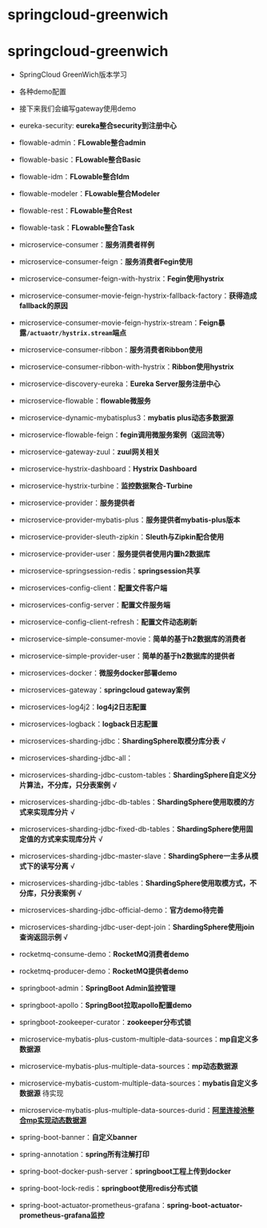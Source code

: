 # springcloud-greenwich

# springcloud-greenwich

- SpringCloud GreenWich版本学习
- 各种demo配置
- 接下来我们会编写gateway使用demo


- eureka-security: **eureka整合security到注册中心**
- flowable-admin：**FLowable整合admin**
- flowable-basic：**FLowable整合Basic**
- flowable-idm：**FLowable整合Idm**
- flowable-modeler：**FLowable整合Modeler**
- flowable-rest：**FLowable整合Rest**
- flowable-task：**FLowable整合Task**
- microservice-consumer：**服务消费者样例**
- microservice-consumer-feign：**服务消费者Fegin使用**
- microservice-consumer-feign-with-hystrix：**Fegin使用hystrix**
- microservice-consumer-movie-feign-hystrix-fallback-factory：**获得造成fallback的原因**
- microservice-consumer-movie-feign-hystrix-stream：**Feign暴露`/actuaotr/hystrix.stream`端点**
- microservice-consumer-ribbon：**服务消费者Ribbon使用**
- microservice-consumer-ribbon-with-hystrix：**Ribbon使用hystrix**
- microservice-discovery-eureka：**Eureka Server服务注册中心**
- microservice-flowable：**flowable微服务**
- microservice-dynamic-mybatisplus3：**mybatis plus动态多数据源**
- microservice-flowable-feign：**fegin调用微服务案例（返回流等）**
- microservice-gateway-zuul：**zuul网关相关**
- microservice-hystrix-dashboard：**Hystrix Dashboard**
- microservice-hystrix-turbine：**监控数据聚合-Turbine**
- microservice-provider：**服务提供者**
- microservice-provider-mybatis-plus：**服务提供者mybatis-plus版本**
- microservice-provider-sleuth-zipkin：**Sleuth与Zipkin配合使用**
- microservice-provider-user：**服务提供者使用内置h2数据库**
- microservice-springsession-redis：**springsession共享**
- microservices-config-client：**配置文件客户端**
- microservices-config-server：**配置文件服务端**
- microservice-config-client-refresh：**配置文件动态刷新**
- microservice-simple-consumer-movie：**简单的基于h2数据库的消费者**
- microservice-simple-provider-user：**简单的基于h2数据库的提供者**
- microservices-docker：**微服务docker部署demo**
- microservices-gateway：**springcloud gateway案例**
- microservices-log4j2：**log4j2日志配置**
- microservices-logback：**logback日志配置**
- microservices-sharding-jdbc：**ShardingSphere取模分库分表**   √
- microservices-sharding-jdbc-all：
- microservices-sharding-jdbc-custom-tables：**ShardingSphere自定义分片算法，不分库，只分表案例**  √
- microservices-sharding-jdbc-db-tables：**ShardingSphere使用取模的方式来实现库分片**  √
- microservices-sharding-jdbc-fixed-db-tables：**ShardingSphere使用固定值的方式来实现库分片**  √
- microservices-sharding-jdbc-master-slave：**ShardingSphere一主多从模式下的读写分离**  √
- microservices-sharding-jdbc-tables：**ShardingSphere使用取模方式，不分库，只分表案例**    √
- microservices-sharding-jdbc-official-demo：**官方demo待完善**
- microservices-sharding-jdbc-user-dept-join：**ShardingSphere使用join查询返回示例**    √
- rocketmq-consume-demo：**RocketMQ消费者demo**
- rocketmq-producer-demo：**RocketMQ提供者demo**
- springboot-admin：**SpringBoot Admin监控管理**
- springboot-apollo：**SpringBoot拉取apollo配置demo**
- springboot-zookeeper-curator：**zookeeper分布式锁**
- microservice-mybatis-plus-custom-multiple-data-sources：**mp自定义多数据源**
- microservice-mybatis-plus-multiple-data-sources：**mp动态数据源**
- microservice-mybatis-custom-multiple-data-sources：**mybatis自定义多数据源**  待实现
- microservice-mybatis-plus-multiple-data-sources-durid：**[阿里连接池整合mp实现动态数据源]( https://gitee.com/baomidou/dynamic-datasource-spring-boot-starter/tree/master/samples )**
- spring-boot-banner：**自定义banner**
- spring-annotation：**spring所有注解打印**
- spring-boot-docker-push-server：**springboot工程上传到docker**
- spring-boot-lock-redis：**springboot使用redis分布式锁**
- spring-boot-actuator-prometheus-grafana：**spring-boot-actuator-prometheus-grafana监控**



